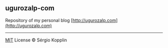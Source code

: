 ## ugurozalp-com

Repository of my personal blog [http://ugurozalp.com](http://ugurozalp.com)

---

[MIT](http://kopplin.mit-license.org/) License © Sérgio Kopplin
